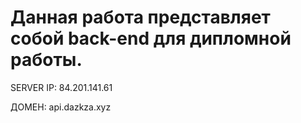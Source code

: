 # Данная работа представляет собой back-end для дипломной работы.


SERVER IP: 84.201.141.61

ДОМЕН: api.dazkza.xyz


